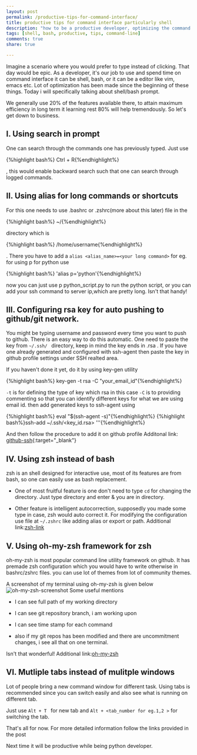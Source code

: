 ```yaml
---
layout: post
permalink: /productive-tips-for-command-interface/
title: productive tips for command interface particularly shell
description: "how to be a productive developer, optimizing the command line interface"
tags: [shell, bash, productive, tips, command-line]
comments: true
share: true

---
```



Imagine a scenario where you would prefer to type instead of clicking. That day would be epic. As a developer, it's our job to use and spend time on command interface it can be shell, bash, or it can be a editor like vim, emacs etc. Lot of optimization has been made since the beginning of these things. Today i will specifically talking about shell/bash prompt.

We generally use 20% of the features available there, to attain maximum efficiency in long term it learning rest 80% will help tremendously. So let's get down to business.

I. Using search in prompt
------------------------------
One can search through the commands one has previously typed. Just use

{%highlight bash%} Ctrl + R{%endhighlight%}

, this would enable backward search such that one can search through logged commands.



II. Using alias for long commands or shortcuts
------------------------------
For this one needs to use .bashrc or .zshrc(more about this later) file in the

{%highlight bash%}   ~/{%endhighlight%}

directory which is

{%highlight bash%} /home/username{%endhighlight%}

. There you have to add a `alias <alias_name>=<your long command>`
for eg. for using p for python use

{%highlight bash%} 'alias p='python'{%endhighlight%}

 now you can just use p python_script.py to run the python script, or you can add your ssh command to   server ip,which are pretty long. Isn't that handy!



III. Configuring rsa key for auto pushing to github/git network.
------------------------------
You might be typing username and password every time you want to push to github. There is an easy way to do this automatic. One need to paste the key from `~/.ssh/ ` directory, keep in mind the key ends in .rsa . If you have one already generated and configured with ssh-agent then paste the key in github profile settings under SSH realted area.

If you haven't done it yet, do it by using key-gen utility

{%highlight bash%} key-gen -t rsa -C "your_email_id"{%endhighlight%}

`-t` is for defining the type of key which rsa in this case
`-C` is to providing commenting so that you can identify different keys for what we are using email id.
then add generated keys to ssh-agent using

{%highlight bash%} eval "$(ssh-agent -s)"{%endhighlight%}
{%highlight bash%}ssh-add ~/.ssh/<key_id.rsa> '''{%endhighlight%}

And then follow the procedure to add it on github profile
Additonal link: [github-ssh](https://help.github.com/articles/generating-ssh-keys/){:target="_blank"}




IV. Using zsh instead of bash
------------------------------
zsh is an shell designed for interactive use, most of its features are from bash, so one can easily use as bash replacement.

+ One of most fruitful feature is one don't need to type `cd` for changing the directory. Just type directory and enter & you are in directory.

+  Other feature is intelligent autocorrection, supposedly you made some type in case, zsh would auto correct it. For modifying the configuration use file at `~/.zshrc` like adding alias or export or path.
Additional link:[zsh-link](http://zsh.sourceforge.net/)



V. Using oh-my-zsh framework for zsh
------------------------------
oh-my-zsh is most popular command line utility framework on github. It has premade zsh configuration which you would have to write otherwise in bashrc/zshrc files. you can use lot of themes from lot of community themes.

A screenshot of my terminal using oh-my-zsh is given below
![oh-my-zsh-screenshot](http://s2.postimg.org/47mlvy4nt/oh_my_zsh_screenshot.png)
Some useful mentions

+ I can see full path of my working directory

+  I can see git repository branch, i am working upon

+  I can see time stamp for each command

+  also if my git repos has been modified and there are uncommitment changes, i see all that on one terminal.

Isn't that wonderful!
Additional link:[oh-my-zsh](https://github.com/robbyrussell/oh-my-zsh)



VI. Mutliple tabs instead of mulitple windows
------------------------------
Lot of people bring a new command window for different task. Using tabs is recommended since you can switch easily and also see what is running on different tab.

Just use `Alt + T ` for new tab and `Alt + <tab_number for eg.1,2 >` for switching the tab.

That's all for now. For more detailed information follow the links provided in the post

Next time it will be productive while being python developer.





